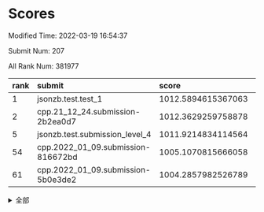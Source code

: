 # Scores

Modified Time: 2022-03-19 16:54:37

Submit Num: 207

All Rank Num: 381977

| rank |               submit               |       score        |       sigma        | pk_num |
| :--- | :--------------------------------- | :----------------- | :----------------- | :----- |
| 1    | jsonzb.test.test_1                 | 1012.5894615367063 | 0.7830433976382597 | 7383   |
| 2    | cpp.21_12_24.submission-2b2ea0d7   | 1012.3629259758878 | 0.7981047741303695 | 7382   |
| 5    | jsonzb.test.submission_level_4     | 1011.9214834114564 | 0.7845934599220815 | 7376   |
| 54   | cpp.2022_01_09.submission-816672bd | 1005.1070815666058 | 0.7073150538391955 | 7380   |
| 61   | cpp.2022_01_09.submission-5b0e3de2 | 1004.2857982526789 | 0.7043995516255627 | 7385   |


<details>
<summary>全部</summary>

| rank |                 submit                 |       score        |       sigma        | pk_num |
| :--- | :------------------------------------- | :----------------- | :----------------- | :----- |
| 1    | jsonzb.test.test_1                     | 1012.5894615367063 | 0.7830433976382597 | 7383   |
| 2    | cpp.21_12_24.submission-2b2ea0d7       | 1012.3629259758878 | 0.7981047741303695 | 7382   |
| 3    | gobigger.level_3.submission_level_3_46 | 1012.0897424301883 | 0.791969964844241  | 7376   |
| 4    | gobigger.level_3.submission_level_3_40 | 1012.0544423461848 | 0.779671287891321  | 7380   |
| 5    | jsonzb.test.submission_level_4         | 1011.9214834114564 | 0.7845934599220815 | 7376   |
| 6    | gobigger.level_3.submission_level_3_29 | 1011.544308036019  | 0.7924606609155288 | 7375   |
| 7    | gobigger.level_3.submission_level_3_28 | 1011.4503352009833 | 0.7638269687937579 | 7387   |
| 8    | gobigger.level_3.submission_level_3_15 | 1011.3818471667687 | 0.7578061841610584 | 7378   |
| 9    | gobigger.level_3.submission_level_3_41 | 1011.2876269672736 | 0.7371011759195566 | 7377   |
| 10   | gobigger.level_3.submission_level_3_42 | 1011.1613582342133 | 0.7704683407858312 | 7380   |
| 11   | gobigger.level_3.submission_level_3_18 | 1011.0590934839121 | 0.7518331459178088 | 7380   |
| 12   | gobigger.level_3.submission_level_3_25 | 1011.0472431938991 | 0.7460860467891618 | 7376   |
| 13   | gobigger.level_3.submission_level_3_6  | 1011.0021246503721 | 0.7624685235438865 | 7385   |
| 14   | gobigger.level_3.submission_level_3_37 | 1010.9097449342814 | 0.7695460735374972 | 7385   |
| 15   | gobigger.level_3.submission_level_3_44 | 1010.6616713777805 | 0.7476765005136322 | 7383   |
| 16   | gobigger.level_3.submission_level_3_34 | 1010.6598325570926 | 0.7565814431059081 | 7382   |
| 17   | gobigger.level_3.submission_level_3_24 | 1010.542105356496  | 0.7881484530548869 | 7382   |
| 18   | gobigger.level_3.submission_level_3_5  | 1010.5321236547801 | 0.770205973987995  | 7383   |
| 19   | gobigger.level_3.submission_level_3_27 | 1010.3628856692649 | 0.7715579964824728 | 7380   |
| 20   | gobigger.level_3.submission_level_3_23 | 1010.2914962297191 | 0.7862081911241829 | 7377   |
| 21   | gobigger.level_3.submission_level_3_17 | 1010.2857224674855 | 0.7697090109683429 | 7381   |
| 22   | gobigger.level_3.submission_level_3_7  | 1010.2761572256263 | 0.7538163135228738 | 7383   |
| 23   | gobigger.level_3.submission_level_3_49 | 1010.2106464900346 | 0.7417026245988074 | 7383   |
| 24   | gobigger.level_3.submission_level_3_36 | 1010.1690472020538 | 0.7647702807298234 | 7375   |
| 25   | gobigger.level_3.submission_level_3_4  | 1010.1470083133323 | 0.7493593397925497 | 7382   |
| 26   | gobigger.level_3.submission_level_3_43 | 1010.0909869890274 | 0.7549982524271378 | 7382   |
| 27   | gobigger.level_3.submission_level_3_21 | 1010.0369411410722 | 0.7704155660670448 | 7384   |
| 28   | gobigger.level_3.submission_level_3_33 | 1010.0238572789463 | 0.7539771136664633 | 7385   |
| 29   | gobigger.level_3.submission_level_3_26 | 1009.9459480805465 | 0.7757185225552631 | 7383   |
| 30   | gobigger.level_3.submission_level_3_14 | 1009.9210505663143 | 0.7644407388277622 | 7380   |
| 31   | gobigger.level_3.submission_level_3_10 | 1009.9195627771758 | 0.7690139168773317 | 7379   |
| 32   | gobigger.level_3.submission_level_3_48 | 1009.8171373500315 | 0.7420290509594467 | 7378   |
| 33   | gobigger.level_3.submission_level_3_31 | 1009.8117510662714 | 0.7796542508834758 | 7381   |
| 34   | gobigger.level_3.submission_level_3_19 | 1009.7586782778648 | 0.7400119222554437 | 7377   |
| 35   | gobigger.level_3.submission_level_3_22 | 1009.737119273738  | 0.7658849078728315 | 7377   |
| 36   | gobigger.level_3.submission_level_3_20 | 1009.7369598597535 | 0.7564263225939495 | 7379   |
| 37   | gobigger.level_3.submission_level_3_8  | 1009.6893333621416 | 0.773538575866185  | 7384   |
| 38   | gobigger.level_3.submission_level_3_30 | 1009.5942706410226 | 0.7438888360111842 | 7381   |
| 39   | gobigger.level_3.submission_level_3_12 | 1009.5713680459612 | 0.7494973264901539 | 7381   |
| 40   | gobigger.level_3.submission_level_3_45 | 1009.568979646751  | 0.749054371179813  | 7382   |
| 41   | gobigger.level_3.submission_level_3_38 | 1009.5452851359804 | 0.7818785649286963 | 7385   |
| 42   | gobigger.level_3.submission_level_3_2  | 1009.4801738611313 | 0.7543087124982384 | 7378   |
| 43   | gobigger.level_3.submission_level_3_47 | 1009.4624888635142 | 0.7669065902038213 | 7384   |
| 44   | gobigger.level_3.submission_level_3_39 | 1009.4594237334697 | 0.7530871821789078 | 7384   |
| 45   | gobigger.level_3.submission_level_3_3  | 1009.4558455494015 | 0.7661623588956445 | 7380   |
| 46   | gobigger.level_3.submission_level_3_0  | 1009.4264531459039 | 0.7397464156265695 | 7382   |
| 47   | gobigger.level_3.submission_level_3_16 | 1009.3673995046624 | 0.7752602026019388 | 7382   |
| 48   | gobigger.level_3.submission_level_3_9  | 1009.3608875785783 | 0.7527490784568285 | 7382   |
| 49   | gobigger.level_3.submission_level_3_11 | 1009.2090600537023 | 0.7418657868646643 | 7379   |
| 50   | gobigger.level_3.submission_level_3_35 | 1008.9405435552502 | 0.7374119718756826 | 7380   |
| 51   | gobigger.level_3.submission_level_3_1  | 1008.5784237404011 | 0.7494475959740569 | 7380   |
| 52   | gobigger.level_3.submission_level_3_32 | 1008.5655987248257 | 0.7517358061676933 | 7380   |
| 53   | gobigger.level_3.submission_level_3_13 | 1008.2415967489131 | 0.7473897264798479 | 7380   |
| 54   | cpp.2022_01_09.submission-816672bd     | 1005.1070815666058 | 0.7073150538391955 | 7380   |
| 55   | gobigger.level_1.submission_level_1_25 | 1004.9262961886542 | 0.7184528724117498 | 7382   |
| 56   | gobigger.level_1.submission_level_1_36 | 1004.6464245772327 | 0.7257167700396358 | 7379   |
| 57   | gobigger.level_1.submission_level_1_5  | 1004.5135140724008 | 0.7166250151894522 | 7385   |
| 58   | gobigger.level_1.submission_level_1_46 | 1004.5108733093728 | 0.7140278326485543 | 7377   |
| 59   | gobigger.level_1.submission_level_1_28 | 1004.3105395077407 | 0.7266881910044498 | 7384   |
| 60   | gobigger.level_1.submission_level_1_43 | 1004.3100342705479 | 0.7061278060095737 | 7389   |
| 61   | cpp.2022_01_09.submission-5b0e3de2     | 1004.2857982526789 | 0.7043995516255627 | 7385   |
| 62   | gobigger.level_1.submission_level_1_16 | 1004.2251417611119 | 0.7349247815223272 | 7384   |
| 63   | gobigger.level_1.submission_level_1_7  | 1004.2205048130044 | 0.7258464393858245 | 7379   |
| 64   | gobigger.level_1.submission_level_1_35 | 1004.2002825581758 | 0.7187583966951835 | 7383   |
| 65   | gobigger.level_1.submission_level_1_34 | 1004.0088218521008 | 0.7297907329213293 | 7380   |
| 66   | gobigger.level_1.submission_level_1_3  | 1003.9860815762659 | 0.7346140660920204 | 7383   |
| 67   | gobigger.level_1.submission_level_1_49 | 1003.9653106934763 | 0.7078676179896738 | 7382   |
| 68   | gobigger.level_1.submission_level_1_29 | 1003.9307423846801 | 0.7188615061897572 | 7377   |
| 69   | gobigger.level_1.submission_level_1_45 | 1003.8987289608903 | 0.7070695427775481 | 7388   |
| 70   | gobigger.level_1.submission_level_1_26 | 1003.7940199365305 | 0.7142149721611274 | 7379   |
| 71   | gobigger.level_1.submission_level_1_20 | 1003.7087288153056 | 0.7150441163428005 | 7379   |
| 72   | gobigger.level_1.submission_level_1_32 | 1003.577809862179  | 0.7121517014105266 | 7381   |
| 73   | gobigger.level_1.submission_level_1_44 | 1003.4356326858074 | 0.7326216844834894 | 7378   |
| 74   | gobigger.level_1.submission_level_1_1  | 1003.3956317872058 | 0.7360657167833633 | 7379   |
| 75   | gobigger.level_1.submission_level_1_13 | 1003.3568880834678 | 0.716562155100566  | 7382   |
| 76   | gobigger.level_1.submission_level_1_42 | 1003.3491321488588 | 0.7106643703441549 | 7380   |
| 77   | gobigger.level_1.submission_level_1_24 | 1003.3457408940565 | 0.7160708137604523 | 7381   |
| 78   | gobigger.level_1.submission_level_1_18 | 1003.2798135008185 | 0.7149635723549891 | 7381   |
| 79   | gobigger.level_1.submission_level_1_23 | 1003.2097485068394 | 0.7250905796046432 | 7381   |
| 80   | gobigger.level_1.submission_level_1_9  | 1003.1894221170764 | 0.7136435633689119 | 7381   |
| 81   | gobigger.level_1.submission_level_1_14 | 1003.1385680362184 | 0.7168936113853399 | 7381   |
| 82   | gobigger.level_1.submission_level_1_6  | 1003.0900873974934 | 0.7199109366856191 | 7379   |
| 83   | gobigger.level_1.submission_level_1_10 | 1003.0786750817241 | 0.7221556170248927 | 7380   |
| 84   | gobigger.level_1.submission_level_1_37 | 1003.0740742010069 | 0.7036604152471786 | 7382   |
| 85   | gobigger.level_1.submission_level_1_41 | 1003.0154230182317 | 0.7163397865678598 | 7383   |
| 86   | gobigger.level_1.submission_level_1_21 | 1003.0132275990178 | 0.71844369202798   | 7384   |
| 87   | gobigger.level_1.submission_level_1_17 | 1002.9485310694682 | 0.7110485040877236 | 7383   |
| 88   | gobigger.level_1.submission_level_1_4  | 1002.9461980062002 | 0.7206104511014229 | 7384   |
| 89   | gobigger.level_1.submission_level_1_47 | 1002.9136397364425 | 0.7161804605844252 | 7384   |
| 90   | gobigger.level_1.submission_level_1_27 | 1002.8964210370411 | 0.7189638452702181 | 7380   |
| 91   | gobigger.level_1.submission_level_1_0  | 1002.8717965389993 | 0.7189380985817895 | 7384   |
| 92   | gobigger.level_1.submission_level_1_40 | 1002.8591133531742 | 0.7137872402778536 | 7376   |
| 93   | gobigger.level_1.submission_level_1_48 | 1002.8109077524527 | 0.7179624684903266 | 7382   |
| 94   | gobigger.level_1.submission_level_1_39 | 1002.7990429260054 | 0.7240582863724079 | 7376   |
| 95   | gobigger.level_1.submission_level_1_22 | 1002.7028317618388 | 0.7075306192426835 | 7379   |
| 96   | gobigger.level_1.submission_level_1_11 | 1002.67287176912   | 0.7143953370716531 | 7382   |
| 97   | gobigger.level_1.submission_level_1_33 | 1002.6455442224892 | 0.7149427216108541 | 7384   |
| 98   | gobigger.level_1.submission_level_1_38 | 1002.6044130412919 | 0.7056547619042354 | 7381   |
| 99   | gobigger.level_1.submission_level_1_19 | 1002.5975179609582 | 0.7071418183401812 | 7381   |
| 100  | gobigger.level_1.submission_level_1_2  | 1002.5158321537116 | 0.7213794381440292 | 7382   |
| 101  | gobigger.level_1.submission_level_1_12 | 1002.5148544839062 | 0.7109042420676114 | 7376   |
| 102  | gobigger.level_1.submission_level_1_31 | 1002.306280686101  | 0.7254329872707023 | 7383   |
| 103  | gobigger.level_1.submission_level_1_8  | 1002.303185546412  | 0.7165593399134665 | 7385   |
| 104  | gobigger.level_1.submission_level_1_15 | 1002.2618252709126 | 0.7186173005265644 | 7379   |
| 105  | gobigger.level_1.submission_level_1_30 | 1001.9961674679996 | 0.7182895471606923 | 7381   |
| 106  | gobigger.random.submission_random_8    | 997.9188319027701  | 0.6990653981055134 | 7384   |
| 107  | gobigger.random.submission_random_28   | 997.3915017111847  | 0.708259203795493  | 7383   |
| 108  | gobigger.random.submission_random_2    | 997.3844519804422  | 0.7151713449477606 | 7382   |
| 109  | gobigger.random.submission_random_16   | 997.3817804266548  | 0.703245318076143  | 7381   |
| 110  | gobigger.random.submission_random_36   | 997.1807279054341  | 0.7030192776481886 | 7383   |
| 111  | gobigger.random.submission_random_3    | 997.147956162588   | 0.7007407877516338 | 7382   |
| 112  | gobigger.random.submission_random_22   | 996.745230086894   | 0.6958054246008352 | 7383   |
| 113  | gobigger.random.submission_random_13   | 996.6638926688296  | 0.7229201791173752 | 7381   |
| 114  | gobigger.random.submission_random_26   | 996.5607639794131  | 0.710147003129772  | 7383   |
| 115  | gobigger.random.submission_random_5    | 996.5521808546578  | 0.7171025101485013 | 7387   |
| 116  | gobigger.random.submission_random_42   | 996.483324640565   | 0.7298356110767371 | 7381   |
| 117  | gobigger.random.submission_random_48   | 996.4197626498119  | 0.7150263831588393 | 7379   |
| 118  | gobigger.random.submission_random_33   | 996.2674057880262  | 0.7098446892506339 | 7384   |
| 119  | gobigger.random.submission_random_9    | 996.2548354552605  | 0.7035132866934453 | 7379   |
| 120  | gobigger.random.submission_random_1    | 996.225106620078   | 0.708046060453274  | 7386   |
| 121  | gobigger.random.submission_random_15   | 996.2155712767785  | 0.7234326120160728 | 7382   |
| 122  | gobigger.random.submission_random_0    | 996.1793818917397  | 0.71051455337912   | 7385   |
| 123  | gobigger.random.submission_random_17   | 996.1225823270053  | 0.7141909521872185 | 7378   |
| 124  | gobigger.random.submission_random_12   | 996.0824234115435  | 0.7199629407281247 | 7383   |
| 125  | gobigger.random.submission_random_23   | 996.0745628612664  | 0.734156617294889  | 7376   |
| 126  | gobigger.random.submission_random_7    | 996.0684705935766  | 0.7251339673623316 | 7378   |
| 127  | gobigger.random.submission_random_30   | 995.9895499648794  | 0.7091936684123558 | 7380   |
| 128  | gobigger.random.submission_random_39   | 995.9806898982935  | 0.7215642375523823 | 7379   |
| 129  | gobigger.random.submission_random_18   | 995.9778121951554  | 0.7157773512646907 | 7381   |
| 130  | gobigger.random.submission_random_41   | 995.9198054627219  | 0.7123816883611928 | 7380   |
| 131  | gobigger.random.submission_random_6    | 995.8704973095561  | 0.7017652408833085 | 7379   |
| 132  | gobigger.random.submission_random_11   | 995.8457636230784  | 0.6963182181819861 | 7377   |
| 133  | gobigger.random.submission_random_49   | 995.8278234423641  | 0.7015661887496084 | 7383   |
| 134  | gobigger.random.submission_random_45   | 995.7987636315972  | 0.724185205199447  | 7385   |
| 135  | gobigger.random.submission_random_43   | 995.7739163290979  | 0.7055140335815377 | 7381   |
| 136  | gobigger.random.submission_random_34   | 995.7677200126163  | 0.7048904472383569 | 7379   |
| 137  | gobigger.random.submission_random_44   | 995.7279558943706  | 0.7286608139712325 | 7379   |
| 138  | gobigger.random.submission_random_10   | 995.6204025106028  | 0.7086254575847252 | 7381   |
| 139  | gobigger.random.submission_random_24   | 995.5594225578449  | 0.7141562681934661 | 7382   |
| 140  | gobigger.random.submission_random_20   | 995.4899410439946  | 0.7077224767826591 | 7382   |
| 141  | gobigger.random.submission_random_38   | 995.4737989020246  | 0.7237167385981608 | 7378   |
| 142  | gobigger.random.submission_random_47   | 995.4682166444194  | 0.7073183795991222 | 7380   |
| 143  | gobigger.random.submission_random_46   | 995.460028416709   | 0.7158263618601138 | 7379   |
| 144  | gobigger.random.submission_random_31   | 995.429722888394   | 0.7211695178856273 | 7386   |
| 145  | gobigger.random.submission_random_37   | 995.4281293487419  | 0.7238776609898572 | 7381   |
| 146  | gobigger.random.submission_random_27   | 995.2393983594809  | 0.7150817831492079 | 7384   |
| 147  | gobigger.random.submission_random_40   | 995.2344079311896  | 0.7245318527060739 | 7381   |
| 148  | gobigger.random.submission_random_25   | 995.1681618860458  | 0.7069748618968954 | 7378   |
| 149  | gobigger.random.submission_random_29   | 995.0262318927189  | 0.7016135985944448 | 7379   |
| 150  | gobigger.random.submission_random_14   | 994.9473438109958  | 0.7121745894785464 | 7379   |
| 151  | gobigger.random.submission_random_32   | 994.8496398448893  | 0.721519608325966  | 7378   |
| 152  | gobigger.random.submission_random_35   | 994.8495612687346  | 0.7225657497313163 | 7382   |
| 153  | gobigger.random.submission_random_4    | 994.8195159624215  | 0.7291842125314724 | 7385   |
| 154  | gobigger.random.submission_random_19   | 994.7145997647448  | 0.7235252389611389 | 7378   |
| 155  | gobigger.random.submission_random_21   | 994.6817911663612  | 0.71776262258517   | 7374   |
| 156  | gobigger.level_2.submission_level_2_28 | 994.6312658879622  | 0.726825766257322  | 7384   |
| 157  | gobigger.level_2.submission_level_2_5  | 993.7637580543842  | 0.7273590655031833 | 7377   |
| 158  | gobigger.level_2.submission_level_2_38 | 993.3990429045875  | 0.7358121847946347 | 7381   |
| 159  | gobigger.level_2.submission_level_2_22 | 993.2975759033594  | 0.7376743958198495 | 7384   |
| 160  | gobigger.level_2.submission_level_2_41 | 993.2713357707133  | 0.7444752616569396 | 7381   |
| 161  | gobigger.level_2.submission_level_2_16 | 993.0896638028682  | 0.7438499410726885 | 7386   |
| 162  | gobigger.level_2.submission_level_2_29 | 992.8872005693003  | 0.7567014943437972 | 7382   |
| 163  | gobigger.level_2.submission_level_2_49 | 992.7792289851667  | 0.7572849533689213 | 7386   |
| 164  | gobigger.level_2.submission_level_2_25 | 992.7116537455772  | 0.7617557876335708 | 7378   |
| 165  | gobigger.level_2.submission_level_2_45 | 992.6683153922856  | 0.7395651891972151 | 7383   |
| 166  | gobigger.level_2.submission_level_2_32 | 992.6392338616221  | 0.7480655975879517 | 7377   |
| 167  | gobigger.level_2.submission_level_2_11 | 992.6303456249135  | 0.7386107356616745 | 7382   |
| 168  | gobigger.level_2.submission_level_2_15 | 992.5616353286549  | 0.7625306676335236 | 7386   |
| 169  | gobigger.level_2.submission_level_2_30 | 992.5398005849403  | 0.7404619557072157 | 7386   |
| 170  | gobigger.level_2.submission_level_2_10 | 992.4606755968625  | 0.7291003160112477 | 7382   |
| 171  | gobigger.level_2.submission_level_2_2  | 992.4382964458573  | 0.7244023887325519 | 7383   |
| 172  | gobigger.level_2.submission_level_2_46 | 992.3011186383155  | 0.7496128595040079 | 7380   |
| 173  | gobigger.level_2.submission_level_2_35 | 992.1921550927461  | 0.7410669590036565 | 7381   |
| 174  | gobigger.level_2.submission_level_2_47 | 992.1831170839469  | 0.7591258456501551 | 7380   |
| 175  | gobigger.level_2.submission_level_2_26 | 992.1801863439952  | 0.7366804352157917 | 7381   |
| 176  | gobigger.level_2.submission_level_2_37 | 992.1220636655671  | 0.7464928733355051 | 7378   |
| 177  | gobigger.level_2.submission_level_2_33 | 991.9850627237855  | 0.740307260106351  | 7387   |
| 178  | gobigger.level_2.submission_level_2_4  | 991.935145206439   | 0.7188356514922828 | 7380   |
| 179  | gobigger.level_2.submission_level_2_19 | 991.9198719894756  | 0.7509234885213272 | 7385   |
| 180  | gobigger.level_2.submission_level_2_36 | 991.8704304967727  | 0.7360163103590288 | 7389   |
| 181  | gobigger.level_2.submission_level_2_43 | 991.820097188727   | 0.74188961702297   | 7384   |
| 182  | gobigger.level_2.submission_level_2_7  | 991.8163793019796  | 0.7571902826226333 | 7376   |
| 183  | gobigger.level_2.submission_level_2_23 | 991.7888543213003  | 0.7493513623820725 | 7384   |
| 184  | gobigger.level_2.submission_level_2_8  | 991.7803932709905  | 0.7427491934099786 | 7380   |
| 185  | gobigger.level_2.submission_level_2_13 | 991.7607787117308  | 0.7589125782650579 | 7379   |
| 186  | gobigger.level_2.submission_level_2_31 | 991.744077016344   | 0.7410798332126183 | 7383   |
| 187  | gobigger.level_2.submission_level_2_39 | 991.7341496138001  | 0.7490172862036698 | 7381   |
| 188  | gobigger.level_2.submission_level_2_6  | 991.7320671167728  | 0.7315612816933968 | 7376   |
| 189  | gobigger.level_2.submission_level_2_17 | 991.7092971733127  | 0.7480379942064247 | 7382   |
| 190  | gobigger.level_2.submission_level_2_1  | 991.6979887653224  | 0.7450235244059373 | 7383   |
| 191  | gobigger.level_2.submission_level_2_9  | 991.6897783260123  | 0.7699862974566277 | 7383   |
| 192  | gobigger.level_2.submission_level_2_44 | 991.6852820460352  | 0.7569761330256971 | 7385   |
| 193  | gobigger.level_2.submission_level_2_3  | 991.616890663997   | 0.7429927245330382 | 7375   |
| 194  | gobigger.level_2.submission_level_2_34 | 991.5943964605829  | 0.7614335874557889 | 7382   |
| 195  | gobigger.level_2.submission_level_2_48 | 991.5515605577582  | 0.7563036981881939 | 7385   |
| 196  | gobigger.level_2.submission_level_2_40 | 991.5265621580104  | 0.7574794541697163 | 7381   |
| 197  | gobigger.level_2.submission_level_2_42 | 991.383077757538   | 0.7378584568456059 | 7384   |
| 198  | gobigger.level_2.submission_level_2_14 | 991.3208487254559  | 0.7629666465854723 | 7383   |
| 199  | gobigger.level_2.submission_level_2_20 | 991.2438430854547  | 0.7514163084779226 | 7381   |
| 200  | gobigger.level_2.submission_level_2_21 | 991.1735910358036  | 0.76117788716878   | 7377   |
| 201  | gobigger.level_2.submission_level_2_18 | 991.0126379184444  | 0.7746728317410319 | 7381   |
| 202  | gobigger.level_2.submission_level_2_27 | 990.9944643732296  | 0.7539494951771497 | 7379   |
| 203  | gobigger.level_2.submission_level_2_0  | 990.9668015373229  | 0.7562977311191049 | 7382   |
| 204  | gobigger.level_2.submission_level_2_24 | 990.6843076645919  | 0.7609978241314114 | 7385   |
| 205  | gobigger.level_2.submission_level_2_12 | 989.9248132819591  | 0.7606629335060903 | 7372   |
| 206  | gobigger.none.submission_none_0        | 977.3574537764754  | 1.3334253163813958 | 7386   |
| 207  | gobigger.none.submission_none_1        | 975.0633122605294  | 1.5565377188822516 | 7383   |

</details>